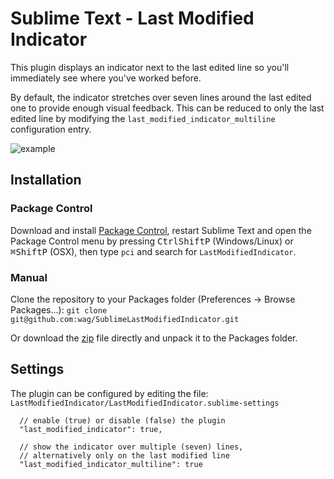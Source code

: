 # Sublime Text - Last Modified Indicator

This plugin displays an indicator next to the last edited line so you'll immediately see where you've worked before.

By default, the indicator stretches over seven lines around the last edited one to provide enough visual feedback.
This can be reduced to only the last edited line by modifying the `last_modified_indicator_multiline` configuration entry.

![example](https://dl.dropboxusercontent.com/u/50095156/lasteditedindicator_example.png)


## Installation

### Package Control
Download and install [Package Control](http://wbond.net/sublime_packages/package_control), restart Sublime Text and open the Package Control menu by pressing <kbd>Ctrl</kbd><kbd>Shift</kbd><kbd>P</kbd> (Windows/Linux) or <kbd>⌘</kbd><kbd>Shift</kbd><kbd>P</kbd> (OSX), then type `pci` and search for `LastModifiedIndicator`.

### Manual
Clone the repository to your Packages folder (Preferences -> Browse Packages...): `git clone git@github.com:wag/SublimeLastModifiedIndicator.git`

Or download the [zip](https://github.com/wag/SublimeLastModifiedIndicator/archive/master.zip) file directly and unpack it to the Packages folder.


## Settings

The plugin can be configured by editing the file: `LastModifiedIndicator/LastModifiedIndicator.sublime-settings`

      // enable (true) or disable (false) the plugin
      "last_modified_indicator": true,

      // show the indicator over multiple (seven) lines,
      // alternatively only on the last modified line
      "last_modified_indicator_multiline": true
